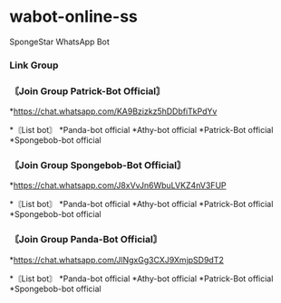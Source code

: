 # wabot-online-ss
SpongeStar WhatsApp Bot

### Link Group

### 〘Join Group Patrick-Bot Official〙
*https://chat.whatsapp.com/KA9Bzizkz5hDDbfiTkPdYv

*〘List bot〙
*Panda-bot official
*Athy-bot official
*Patrick-Bot official
*Spongebob-bot official

### 〘Join Group Spongebob-Bot Official〙
*https://chat.whatsapp.com/J8xVvJn6WbuLVKZ4nV3FUP

*〘List bot〙
*Panda-bot official
*Athy-bot official
*Patrick-Bot official
*Spongebob-bot official

### 〘Join Group Panda-Bot Official〙
*https://chat.whatsapp.com/JlNgxGg3CXJ9XmjpSD9dT2

*〘List bot〙
*Panda-bot official
*Athy-bot official
*Patrick-Bot official
*Spongebob-bot official

